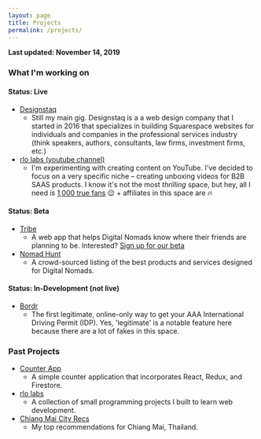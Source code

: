 ```yaml
---
layout: page
title: Projects
permalink: /projects/
---
```


**Last updated: November 14, 2019**

### What I'm working on

####  Status: Live
* [Designstaq]
  * Still my main gig. Designstaq is a a web design company that I started in 2016 that specializes in building Squarespace websites for individuals and companies in the professional services industry (think speakers, authors, consultants, law firms, investment firms, etc.)
* [rlo labs (youtube channel)]
  * I'm experimenting with creating content on YouTube. I've decided to focus on a very specific niche – creating unboxing videos for B2B SAAS products. I know it's not the most *thrilling* space, but hey, all I need is [1,000 true fans] 😉 + affiliates in this space are 🔥

####  Status: Beta
* [Tribe]
  * A web app that helps Digital Nomads know where their friends are planning to be. Interested? [Sign up for our beta]
* [Nomad Hunt]
  * A crowd-sourced listing of the best products and services designed for Digital Nomads.  
  
####  Status: In-Development (not live)
 * [Bordr]
   * The first legitimate, online-only way to get your AAA International Driving Permit (IDP). Yes, 'legitimate' is a notable feature here because there are a lot of fakes in this space.

### Past Projects
* [Counter App]
	* A simple counter application that incorporates React, Redux, and Firestore.
* [rlo labs]
	* A collection of small programming projects I built to learn web development.
* [Chiang Mai City Recs]
	* My top recommendations for Chiang Mai, Thailand.

  
[rlo labs]: <https://rlolabs.herokuapp.com/>
[Chiang Mai City Recs]: <https://cityrecs.rlolabs.com>
[Counter App]: <https://counter-app-d343f.firebaseapp.com/>
[rlo labs (youtube channel)]:<https://www.youtube.com/channel/UC0qkBFenqZlXVo8C4Js5svg/featured>
[Tribe]: <https://www.travelwithtribe.io/>
[Bordr]: <https://bordr.io/>
[Nomad Hunt]: <[http://nomadhunt.co/>
[Designstaq]: <https://designstaq.com/>
[Sign up for our beta]: <https://forms.gle/unipPFvjHRg3MAYM6>
[1,000 true fans]: <https://kk.org/thetechnium/1000-true-fans/>
